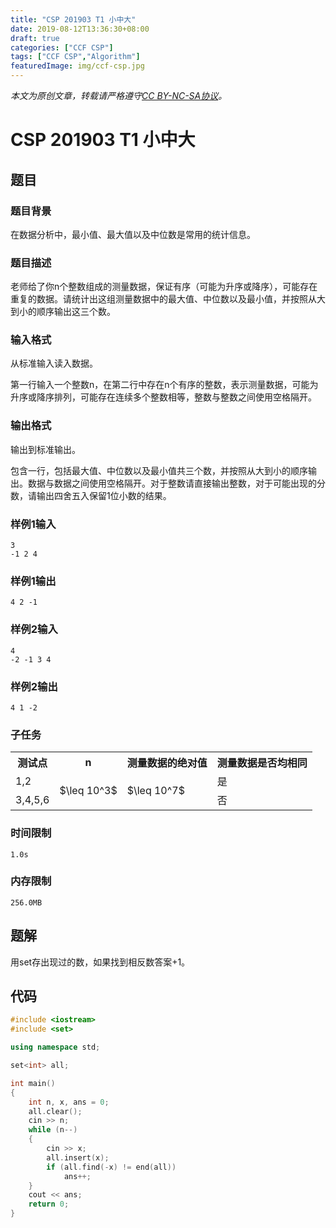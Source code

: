 ```yaml
---
title: "CSP 201903 T1 小中大"
date: 2019-08-12T13:36:30+08:00
draft: true
categories: ["CCF CSP"]
tags: ["CCF CSP","Algorithm"]
featuredImage: img/ccf-csp.jpg
---
```


*本文为原创文章，转载请严格遵守[CC BY-NC-SA协议](https://creativecommons.org/licenses/by-nc-sa/4.0/)。*

<!--more-->

# CSP 201903 T1 小中大

## 题目

### 题目背景

在数据分析中，最小值、最大值以及中位数是常用的统计信息。

### 题目描述

老师给了你n个整数组成的测量数据，保证有序（可能为升序或降序），可能存在重复的数据。请统计出这组测量数据中的最大值、中位数以及最小值，并按照从大到小的顺序输出这三个数。

### 输入格式

从标准输入读入数据。

第一行输入一个整数n，在第二行中存在n个有序的整数，表示测量数据，可能为升序或降序排列，可能存在连续多个整数相等，整数与整数之间使用空格隔开。

### 输出格式

输出到标准输出。

包含一行，包括最大值、中位数以及最小值共三个数，并按照从大到小的顺序输出。数据与数据之间使用空格隔开。对于整数请直接输出整数，对于可能出现的分数，请输出四舍五入保留1位小数的结果。

### 样例1输入

    3
    -1 2 4

### 样例1输出

	4 2 -1

### 样例2输入

    4
    -2 -1 3 4

### 样例2输出

	4 1 -2

### 子任务

<table>
    <tr>
        <th>测试点</th>
        <th>n</th>
        <th>测量数据的绝对值</th>
        <th>测量数据是否均相同</th>
    </tr>
    <tr>
        <td>1,2</td>
        <td rowspan="2">$\leq 10^3$</td>
        <td rowspan="4">$\leq 10^7$</td>
        <td>是</td>
    </tr>
    <tr>
        <td>3,4,5,6</td>
        <td>否</td>
    </tr>
</table>

### 时间限制

	1.0s

### 内存限制

	256.0MB

## 题解

用set存出现过的数，如果找到相反数答案+1。

## 代码

```c++
#include <iostream>
#include <set>

using namespace std;

set<int> all;

int main()
{
    int n, x, ans = 0;
    all.clear();
    cin >> n;
    while (n--)
    {
        cin >> x;
        all.insert(x);
        if (all.find(-x) != end(all))
            ans++;
    }
    cout << ans;
    return 0;
}
```


